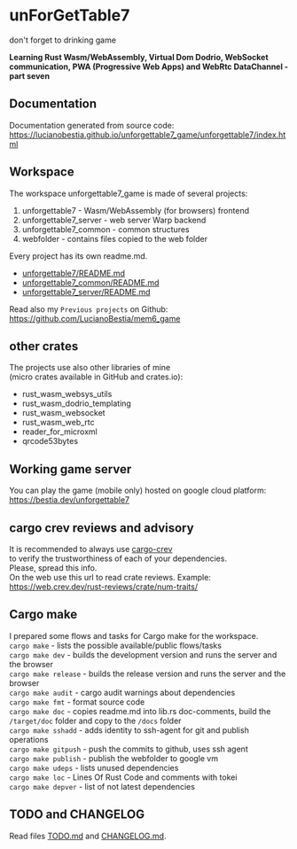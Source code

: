# unForGetTable7

don't forget to drinking game  

**Learning Rust Wasm/WebAssembly, Virtual Dom Dodrio, WebSocket communication, PWA (Progressive Web Apps) and WebRtc DataChannel - part seven**  

[comment]: # (lmake_lines_of_code start)

[comment]: # (lmake_lines_of_code end)


## Documentation

Documentation generated from source code:  
<https://lucianobestia.github.io/unforgettable7_game/unforgettable7/index.html>  

## Workspace

The workspace unforgettable7_game is made of several projects:  

1. unforgettable7 - Wasm/WebAssembly (for browsers) frontend  
2. unforgettable7_server - web server Warp backend  
3. unforgettable7_common - common structures  
4. webfolder - contains files copied to the web folder

Every project has its own readme.md.  

- [unforgettable7/README.md](
https://github.com/LucianoBestia/unforgettable7_game/blob/main/unforgettable7/README.md)  
- [unforgettable7_common/README.md](https://github.com/LucianoBestia/unforgettable7_game/blob/main/unforgettable7_common/README.md)  
- [unforgettable7_server/README.md](https://github.com/LucianoBestia/unforgettable7_game/blob/main/unforgettable7_server/README.md)  
  
Read also my `Previous projects` on Github:  
<https://github.com/LucianoBestia/mem6_game>  

## other crates

The projects use also other libraries of mine  
(micro crates available in GitHub and crates.io):

- rust_wasm_websys_utils
- rust_wasm_dodrio_templating
- rust_wasm_websocket
- rust_wasm_web_rtc
- reader_for_microxml
- qrcode53bytes

## Working game server

You can play the game (mobile only) hosted on google cloud platform:  
<https://bestia.dev/unforgettable7>  

## cargo crev reviews and advisory

It is recommended to always use [cargo-crev](https://github.com/crev-dev/cargo-crev)  
to verify the trustworthiness of each of your dependencies.  
Please, spread this info.  
On the web use this url to read crate reviews. Example:  
<https://web.crev.dev/rust-reviews/crate/num-traits/>  

## Cargo make

I prepared some flows and tasks for Cargo make for the workspace.  
`cargo make` - lists the possible available/public flows/tasks  
`cargo make dev` - builds the development version and runs the server and the browser  
`cargo make release` - builds the release version and runs the server and the browser  
`cargo make audit` - cargo audit warnings about dependencies  
`cargo make fmt` - format source code  
`cargo make doc` - copies readme.md into lib.rs doc-comments, build the `/target/doc` folder and copy to the `/docs` folder  
`cargo make sshadd` - adds identity to ssh-agent for git and publish operations  
`cargo make gitpush` - push the commits to github, uses ssh agent  
`cargo make publish` - publish the webfolder to google vm  
`cargo make udeps` - lists unused dependencies  
`cargo make loc` - Lines Of Rust Code and comments with tokei  
`cargo make depver` - list of not latest dependencies  

## TODO and CHANGELOG

Read files [TODO.md](https://github.com/LucianoBestia/unforgettable7_game/blob/main/TODO.md) and [CHANGELOG.md](https://github.com/LucianoBestia/unforgettable7_game/blob/main/CHANGELOG.md).  
